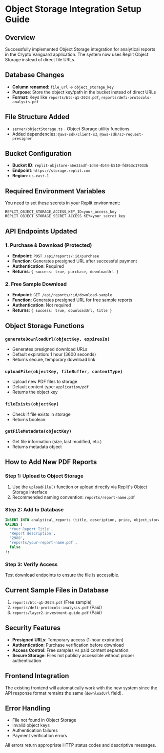 # Object Storage Integration Setup Guide

## Overview
Successfully implemented Object Storage integration for analytical reports in the Crypto Vanguard application. The system now uses Replit Object Storage instead of direct file URLs.

## Database Changes
- **Column renamed**: `file_url` → `object_storage_key`
- **Purpose**: Store the object key/path in the bucket instead of direct URLs
- **Format**: Keys like `reports/btc-q1-2024.pdf`, `reports/defi-protocols-analysis.pdf`

## File Structure Added
- `server/objectStorage.ts` - Object Storage utility functions
- Added dependencies: `@aws-sdk/client-s3`, `@aws-sdk/s3-request-presigner`

## Bucket Configuration
- **Bucket ID**: `replit-objstore-a6e33adf-1d44-4b44-b510-fd863c17033b`
- **Endpoint**: `https://storage.replit.com`
- **Region**: `us-east-1`

## Required Environment Variables
You need to set these secrets in your Replit environment:
```
REPLIT_OBJECT_STORAGE_ACCESS_KEY_ID=your_access_key
REPLIT_OBJECT_STORAGE_SECRET_ACCESS_KEY=your_secret_key
```

## API Endpoints Updated

### 1. Purchase & Download (Protected)
- **Endpoint**: `POST /api/reports/:id/purchase`
- **Function**: Generates presigned URL after successful payment
- **Authentication**: Required
- **Returns**: `{ success: true, purchase, downloadUrl }`

### 2. Free Sample Download
- **Endpoint**: `GET /api/reports/:id/download-sample`
- **Function**: Generates presigned URL for free sample reports
- **Authentication**: Not required
- **Returns**: `{ success: true, downloadUrl, title }`

## Object Storage Functions

### `generateDownloadUrl(objectKey, expiresIn)`
- Generates presigned download URLs
- Default expiration: 1 hour (3600 seconds)
- Returns secure, temporary download link

### `uploadFile(objectKey, fileBuffer, contentType)`
- Upload new PDF files to storage
- Default content type: `application/pdf`
- Returns the object key

### `fileExists(objectKey)`
- Check if file exists in storage
- Returns boolean

### `getFileMetadata(objectKey)`
- Get file information (size, last modified, etc.)
- Returns metadata object

## How to Add New PDF Reports

### Step 1: Upload to Object Storage
1. Use the `uploadFile()` function or upload directly via Replit's Object Storage interface
2. Recommended naming convention: `reports/report-name.pdf`

### Step 2: Add to Database
```sql
INSERT INTO analytical_reports (title, description, price, object_storage_key, is_free_sample) 
VALUES (
  'Your Report Title',
  'Report description',
  '2980',
  'reports/your-report-name.pdf',
  false
);
```

### Step 3: Verify Access
Test download endpoints to ensure the file is accessible.

## Current Sample Files in Database
1. `reports/btc-q1-2024.pdf` (Free sample)
2. `reports/defi-protocols-analysis.pdf` (Paid)
3. `reports/layer2-investment-guide.pdf` (Paid)

## Security Features
- **Presigned URLs**: Temporary access (1-hour expiration)
- **Authentication**: Purchase verification before download
- **Access Control**: Free samples vs paid content separation
- **Secure Storage**: Files not publicly accessible without proper authentication

## Frontend Integration
The existing frontend will automatically work with the new system since the API response format remains the same (`downloadUrl` field).

## Error Handling
- File not found in Object Storage
- Invalid object keys
- Authentication failures
- Payment verification errors

All errors return appropriate HTTP status codes and descriptive messages.
